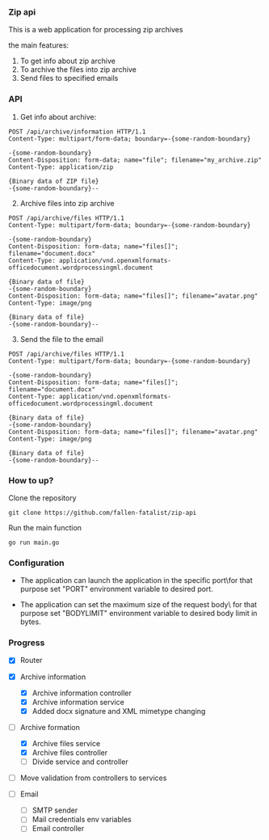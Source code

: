 ### Zip api

This is a web application for processing zip archives

the main features:
1. To get info about zip archive
2. To archive the files into zip archive
3. Send files to specified emails

### API
1. Get info about archive: 
```
POST /api/archive/information HTTP/1.1
Content-Type: multipart/form-data; boundary=-{some-random-boundary}

-{some-random-boundary}
Content-Disposition: form-data; name="file"; filename="my_archive.zip"
Content-Type: application/zip

{Binary data of ZIP file}
-{some-random-boundary}--
```

2. Archive files into zip archive

```
POST /api/archive/files HTTP/1.1
Content-Type: multipart/form-data; boundary=-{some-random-boundary}

-{some-random-boundary}
Content-Disposition: form-data; name="files[]"; filename="document.docx"
Content-Type: application/vnd.openxmlformats-officedocument.wordprocessingml.document

{Binary data of file}
-{some-random-boundary}
Content-Disposition: form-data; name="files[]"; filename="avatar.png"
Content-Type: image/png

{Binary data of file}
-{some-random-boundary}--
```

3. Send the file to the email

```
POST /api/archive/files HTTP/1.1
Content-Type: multipart/form-data; boundary=-{some-random-boundary}

-{some-random-boundary}
Content-Disposition: form-data; name="files[]"; filename="document.docx"
Content-Type: application/vnd.openxmlformats-officedocument.wordprocessingml.document

{Binary data of file}
-{some-random-boundary}
Content-Disposition: form-data; name="files[]"; filename="avatar.png"
Content-Type: image/png

{Binary data of file}
-{some-random-boundary}--
```

### How to up?

Clone the repository
```
git clone https://github.com/fallen-fatalist/zip-api
```

Run the main function
```
go run main.go
```

### Configuration

* The application can launch the application in the specific port\for that purpose set "PORT" environment variable to desired port.

* The application can set the maximum size of the request body\ for that purpose set "BODYLIMIT" environment variable to desired body limit in bytes.


### Progress

- [x] Router

- [x] Archive information
    - [x] Archive information controller
    - [x] Archive information service
    - [x] Added docx signature and XML mimetype changing
    
- [ ] Archive formation 
    - [x] Archive files service 
    - [x] Archive files controller
    - [ ] Divide service and controller

- [ ] Move validation from controllers to services

- [ ] Email 
    - [ ] SMTP sender
    - [ ] Mail credentials env variables
    - [ ] Email controller
